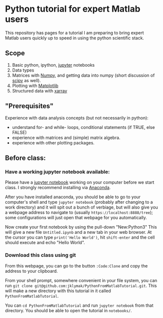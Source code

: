 # Python tutorial for expert Matlab users

This repository has pages for a tutorial I am preparing to bring expert Matlab 
users quickly up to speed in using the python scientific stack.

## Scope
1. Basic python, ipython, [jupyter](https://jupyter.org) notebooks
2. Data types
3. Matrices with [Numpy](https://numpy.org), and getting data into numpy (short discussion of [scipy](https://www.scipy.org) as well).
4. Plotting with [Matplotlib](https://matplotlib.org)
5. Structured data with [xarray](https://xarray.pydata.org/)

## "Prerequisites"
Experience with data analysis concepts (but not necessarily in python):
- understand for- and while- loops, conditional statements (if TRUE, else FALSE)
- experience with matrices and (simple) matrix algebra.
- experience with other plotting packages.

## Before class: 

### Have a working jupyter notebook available:

Please have a [jupyter notebook](https://www.dataquest.io/blog/jupyter-notebook-tutorial/) working on your computer before we start class. I strongly recommend installing via [Anaconda](https://www.anaconda.com/products/individual).

After you have installed anaconda, you should be able to go to your computer's shell and type `jupyter notebook` (probably after changing to a work directory) and it will spit out a bunch of verbiage, but will also give you a webpage address to navigate to (usually `https://localhost:8888/tree`); some configurations will just open that webpage for you automatically.  

Now create your first notebook by using the pull-down "New:Python3" This will give a new file `Untitled.ipynb` and a new tab in your web browser.  At the cursor you can type `print('Hello World')`, hit `shift-enter` and the cell should execute and echo "Hello World".

### Download this class using git

From this webpage, you can go to the button `:Code:Clone` and copy the address to your clipboard.

From your shell prompt, somewhere convenient in your file system, you can run `git clone git@github.com:jklymak/PythonFromMatlabTutorial.git`.  This will make a new directory with this tutorial in it called `PythonFromMatlabTutorial`.  

You can `cd PythonFromMatlabTutorial` and run `jupyter notebook` from that directory.  You should be able to open the tutorial in `notebooks/`.






